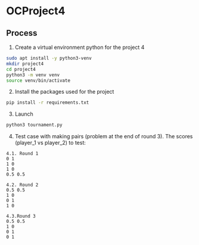 # OCProject4
## Process
1. Create a virtual environment python for the project 4
```bash
sudo apt install -y python3-venv
mkdir project4
cd project4
python3 -m venv venv
source venv/bin/activate
```
2. Install the packages used for the project
```bash
pip install -r requirements.txt
```
3. Launch
```bash
python3 tournament.py
```
4. Test case with making pairs (problem at the end of round 3).
The scores (player_1 vs player_2)  to test:
```
4.1. Round 1
0 1
1 0
1 0
0.5 0.5

4.2. Round 2
0.5 0.5
1 0
0 1
1 0

4.3.Round 3
0.5 0.5
1 0
0 1
0 1
```

